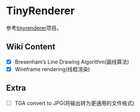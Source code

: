 # TinyRenderer

参考[tinyrenderer](https://github.com/ssloy/tinyrenderer)项目。

## Wiki Content
- [x] Bresenham’s Line Drawing Algorithm(画线算法)
- [x] Wireframe rendering(线框渲染)
## Extra
- [ ] TGA convert to JPG(将输出转为更通用的文件格式)



